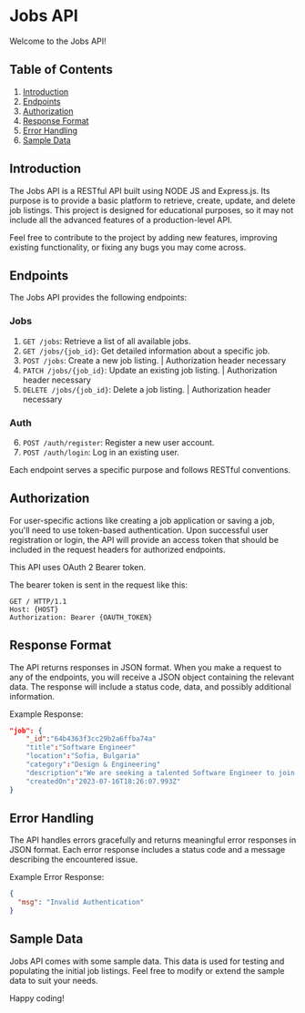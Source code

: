 # Jobs API

Welcome to the Jobs API! 

## Table of Contents

1. [Introduction](#introduction)
2. [Endpoints](#endpoints)
3. [Authorization](#authorization)
4. [Response Format](#response-format)
5. [Error Handling](#error-handling)
6. [Sample Data](#sample-data)

## Introduction

The Jobs API is a RESTful API built using NODE JS and Express.js. Its purpose is to provide a basic platform to retrieve, create, update, and delete job listings. This project is designed for educational purposes, so it may not include all the advanced features of a production-level API.

Feel free to contribute to the project by adding new features, improving existing functionality, or fixing any bugs you may come across.

## Endpoints

The Jobs API provides the following endpoints:
### Jobs
1. `GET /jobs`: Retrieve a list of all available jobs. 
2. `GET /jobs/{job_id}`: Get detailed information about a specific job.
3. `POST /jobs`: Create a new job listing. | Authorization header necessary
4. `PATCH /jobs/{job_id}`: Update an existing job listing. | Authorization header necessary
5. `DELETE /jobs/{job_id}`: Delete a job listing. | Authorization header necessary
### Auth
6. `POST /auth/register`: Register a new user account.
7. `POST /auth/login`: Log in an existing user.

Each endpoint serves a specific purpose and follows RESTful conventions.

## Authorization

For user-specific actions like creating a job application or saving a job, you'll need to use token-based authentication. Upon successful user registration or login, the API will provide an access token that should be included in the request headers for authorized endpoints.

This API uses OAuth 2 Bearer token.

The bearer token is sent in the request like this:

```curl {BASEURI} -H 'Authorization: Bearer {OAUTH_TOKEN}'
GET / HTTP/1.1
Host: {HOST}
Authorization: Bearer {OAUTH_TOKEN}
```

## Response Format

The API returns responses in JSON format. When you make a request to any of the endpoints, you will receive a JSON object containing the relevant data. The response will include a status code, data, and possibly additional information.

Example Response:

```json
"job": {
    "_id":"64b4363f3cc29b2a6ffba74a"
    "title":"Software Engineer"
    "location":"Sofia, Bulgaria"
    "category":"Design & Engineering"
    "description":"We are seeking a talented Software Engineer to join our development team. You will be responsible for designing, coding, and testing software solutions to meet customer requirements. The ideal candidate should have strong programming skills, a passion for problem-solving, and a desire to contribute to the success of our software products."
    "createdOn":"2023-07-16T18:26:07.993Z"
}
```

## Error Handling

The API handles errors gracefully and returns meaningful error responses in JSON format. Each error response includes a status code and a message describing the encountered issue.

Example Error Response:

```json
{
  "msg": "Invalid Authentication"
}
```

## Sample Data

Jobs API comes with some sample data. This data is used for testing and populating the initial job listings. Feel free to modify or extend the sample data to suit your needs.


Happy coding!
